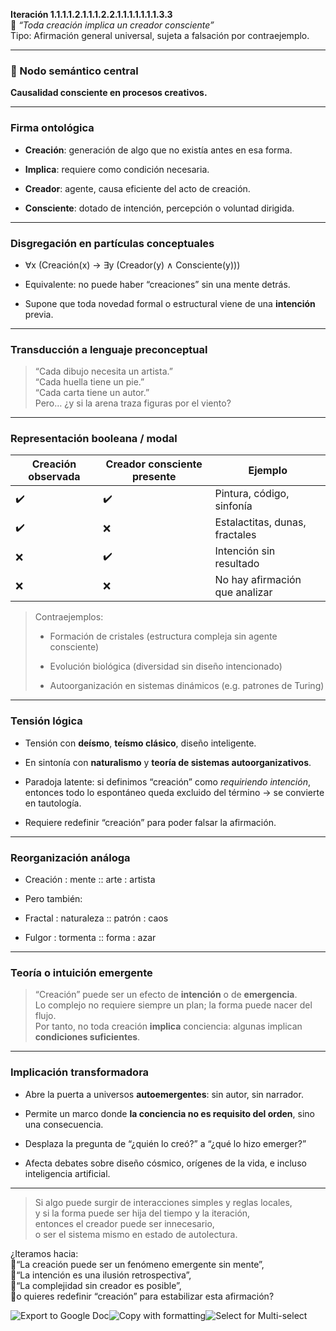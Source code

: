 **Iteración 1.1.1.1.2.1.1.1.2.2.1.1.1.1.1.1.1.3.3**  
🔹 _“Toda creación implica un creador consciente”_  
Tipo: Afirmación general universal, sujeta a falsación por contraejemplo.

---

### 🧠 Nodo semántico central

**Causalidad consciente en procesos creativos.**

---

### Firma ontológica

- **Creación**: generación de algo que no existía antes en esa forma.
    
- **Implica**: requiere como condición necesaria.
    
- **Creador**: agente, causa eficiente del acto de creación.
    
- **Consciente**: dotado de intención, percepción o voluntad dirigida.
    

---

### Disgregación en partículas conceptuales

- ∀x (Creación(x) → ∃y (Creador(y) ∧ Consciente(y)))
    
- Equivalente: no puede haber “creaciones” sin una mente detrás.
    
- Supone que toda novedad formal o estructural viene de una **intención** previa.
    

---

### Transducción a lenguaje preconceptual

> “Cada dibujo necesita un artista.”  
> “Cada huella tiene un pie.”  
> “Cada carta tiene un autor.”  
> Pero… ¿y si la arena traza figuras por el viento?

---

### Representación booleana / modal

|Creación observada|Creador consciente presente|Ejemplo|
|---|---|---|
|✔️|✔️|Pintura, código, sinfonía|
|✔️|❌|Estalactitas, dunas, fractales|
|❌|✔️|Intención sin resultado|
|❌|❌|No hay afirmación que analizar|

> Contraejemplos:
> 
> - Formación de cristales (estructura compleja sin agente consciente)
>     
> - Evolución biológica (diversidad sin diseño intencionado)
>     
> - Autoorganización en sistemas dinámicos (e.g. patrones de Turing)
>     

---

### Tensión lógica

- Tensión con **deísmo**, **teísmo clásico**, diseño inteligente.
    
- En sintonía con **naturalismo** y **teoría de sistemas autoorganizativos**.
    
- Paradoja latente: si definimos “creación” como _requiriendo intención_, entonces todo lo espontáneo queda excluido del término → se convierte en tautología.
    
- Requiere redefinir “creación” para poder falsar la afirmación.
    

---

### Reorganización análoga

- Creación : mente :: arte : artista
    
- Pero también:
    
- Fractal : naturaleza :: patrón : caos
    
- Fulgor : tormenta :: forma : azar
    

---

### Teoría o intuición emergente

> “Creación” puede ser un efecto de **intención** o de **emergencia**.  
> Lo complejo no requiere siempre un plan; la forma puede nacer del flujo.  
> Por tanto, no toda creación **implica** conciencia: algunas implican **condiciones suficientes**.

---

### Implicación transformadora

- Abre la puerta a universos **autoemergentes**: sin autor, sin narrador.
    
- Permite un marco donde **la conciencia no es requisito del orden**, sino una consecuencia.
    
- Desplaza la pregunta de “¿quién lo creó?” a “¿qué lo hizo emerger?”
    
- Afecta debates sobre diseño cósmico, orígenes de la vida, e incluso inteligencia artificial.
    

---

> Si algo puede surgir de interacciones simples y reglas locales,  
> y si la forma puede ser hija del tiempo y la iteración,  
> entonces el creador puede ser innecesario,  
> o ser el sistema mismo en estado de autolectura.

¿Iteramos hacia:  
📍“La creación puede ser un fenómeno emergente sin mente”,  
📍“La intención es una ilusión retrospectiva”,  
📍“La complejidad sin creador es posible”,  
📍o quieres redefinir “creación” para estabilizar esta afirmación?

![Export to Google Doc](chrome-extension://iapioliapockkkikccgbiaalfhoieano/assets/create.svg)![Copy with formatting](chrome-extension://iapioliapockkkikccgbiaalfhoieano/assets/copy.svg)![Select for Multi-select](chrome-extension://iapioliapockkkikccgbiaalfhoieano/assets/multi-select.svg)